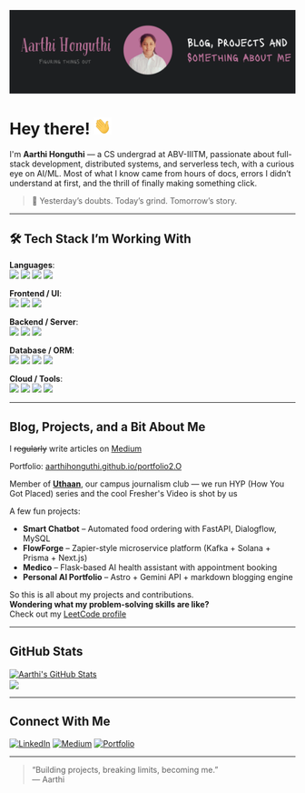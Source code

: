 <!-- 
Aarthi Honguthi | GitHub Profile README 
Personal, authentic, and in-progress. 
-->

[![Header](./readme_header.png)](https://aarthihonguthi.github.io/portfolio2.O/)

# Hey there! <img src="./wave.gif" width="30px" height="30px" />

I'm **Aarthi Honguthi** — a CS undergrad at ABV-IIITM, passionate about full-stack development, distributed systems, and serverless tech, with a curious eye on AI/ML.
Most of what I know came from hours of docs, errors I didn’t understand at first, and the thrill of finally making something click.


> 🤝 Yesterday’s doubts. Today’s grind. Tomorrow’s story.

---

## 🛠 Tech Stack I’m Working With

**Languages**:  
![](https://img.shields.io/badge/C++-informational?style=flat&logo=c%2b%2b&logoColor=white&color=8e44ad)
![](https://img.shields.io/badge/JavaScript-informational?style=flat&logo=javascript&logoColor=white&color=8e44ad)
![](https://img.shields.io/badge/TypeScript-informational?style=flat&logo=typescript&logoColor=white&color=8e44ad)
![](https://img.shields.io/badge/Python-informational?style=flat&logo=python&logoColor=white&color=8e44ad)

**Frontend / UI**:  
![](https://img.shields.io/badge/React-informational?style=flat&logo=react&logoColor=white&color=8e44ad)
![](https://img.shields.io/badge/Next.js-informational?style=flat&logo=next.js&logoColor=white&color=8e44ad)
![](https://img.shields.io/badge/TailwindCSS-informational?style=flat&logo=tailwind-css&logoColor=white&color=8e44ad)

**Backend / Server**:  
![](https://img.shields.io/badge/Node.js-informational?style=flat&logo=node.js&logoColor=white&color=8e44ad)
![](https://img.shields.io/badge/Express.js-informational?style=flat&logo=express&logoColor=white&color=8e44ad)
![](https://img.shields.io/badge/FastAPI-informational?style=flat&logo=fastapi&logoColor=white&color=8e44ad)

**Database / ORM**:  
![](https://img.shields.io/badge/PostgreSQL-informational?style=flat&logo=postgresql&logoColor=white&color=8e44ad)
![](https://img.shields.io/badge/MongoDB-informational?style=flat&logo=mongodb&logoColor=white&color=8e44ad)
![](https://img.shields.io/badge/MySQL-informational?style=flat&logo=mysql&logoColor=white&color=8e44ad)
![](https://img.shields.io/badge/Prisma-informational?style=flat&logo=prisma&logoColor=white&color=8e44ad)

**Cloud / Tools**:  
![](https://img.shields.io/badge/GCP-informational?style=flat&logo=google-cloud&logoColor=white&color=8e44ad)
![](https://img.shields.io/badge/Clerk-informational?style=flat&logo=clerk&logoColor=white&color=8e44ad)
![](https://img.shields.io/badge/Kafka-informational?style=flat&logo=apache-kafka&logoColor=white&color=8e44ad)
![](https://img.shields.io/badge/Docker-informational?style=flat&logo=docker&logoColor=white&color=8e44ad)

---

## Blog, Projects, and a Bit About Me

I ~~regularly~~ write articles on [Medium](https://medium.com/@aarthihonguthi025)

Portfolio: [aarthihonguthi.github.io/portfolio2.O](https://aarthihonguthi.github.io/portfolio2.O/)

Member of [**Uthaan**](https://www.youtube.com/c/UthaanIIITM), our campus journalism club — we run HYP (How You Got Placed) series and the cool Fresher's Video is shot by us  

A few fun projects:
-  **Smart Chatbot** – Automated food ordering with FastAPI, Dialogflow, MySQL
-  **FlowForge** – Zapier-style microservice platform (Kafka + Solana + Prisma + Next.js)
-  **Medico** – Flask-based AI health assistant with appointment booking
-  **Personal AI Portfolio** – Astro + Gemini API + markdown blogging engine

So this is all about my projects and contributions.  
**Wondering what my problem-solving skills are like?**  
Check out my [LeetCode profile](https://leetcode.com/u/Aarthi_025/)

---

## GitHub Stats

<a href="https://github.com/aarthihonguthi">
  <img align="center" src="https://github-readme-stats.vercel.app/api?username=aarthihonguthi&show_icons=true&line_height=27&count_private=true&title_color=f5f5f5&text_color=cfcfcf&icon_color=8e44ad&bg_color=1d1f21" alt="Aarthi's GitHub Stats" />
</a>
<br/>
<a href="https://github.com/aarthihonguthi">
  <img align="center" src="https://github-readme-stats.vercel.app/api/top-langs/?username=aarthihonguthi&hide=html&title_color=f5f5f5&text_color=cfcfcf&icon_color=8e44ad&bg_color=1d1f21&langs_count=6&layout=compact" />
</a>

---

## Connect With Me

[![LinkedIn](https://img.shields.io/badge/LinkedIn-Aarthi_Honguthi-blue?style=flat&logo=linkedin&logoColor=white)](https://www.linkedin.com/in/aarthihonguthi025/)
[![Medium](https://img.shields.io/badge/Medium-Read%20My%20Blogs-black?style=flat&logo=medium&logoColor=white)](https://medium.com/@aarthihonguthi025)
[![Portfolio](https://img.shields.io/badge/Portfolio-Visit-8e44ad?style=flat&logo=astro&logoColor=white)](https://aarthihonguthi.github.io/portfolio2.O/)

---

> “Building projects, breaking limits, becoming me.”  
> — Aarthi

